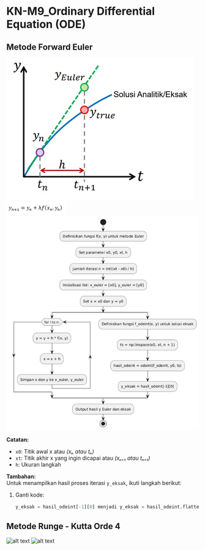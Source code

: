 # KN-M9_Ordinary Differential Equation (ODE)

## Metode Forward Euler
![alt text](https://github.com/Cici130204/Coba/blob/main/grafik%20ode.jpg?raw=true)
![alt text](https://github.com/Cici130204/Coba/blob/main/Euler_rms.jpg?raw=true)
![alt text](https://github.com/Cici130204/Coba/blob/main/M_Forward%20Euler.png?raw=true)

**Catatan:**  
- `x0`: Titik awal x atau *(xₙ atau tₙ)*  
- `xt`: Titik akhir x yang ingin dicapai atau *(xₙ₊₁ atau tₙ₊₁)*  
- `h`: Ukuran langkah  

**Tambahan:**  
Untuk menampilkan hasil proses iterasi `y_eksak`, ikuti langkah berikut:

1. Ganti kode:
   ```python
   y_eksak = hasil_odeint[-1][0] menjadi y_eksak = hasil_odeint.flatten()


## Metode Runge - Kutta Orde 4
![alt text](https://github.com/Cici130204/Coba/blob/main/RK4_rms.jpg?raw=true)
![alt text](https://github.com/Cici130204/Coba/blob/main/M_Runge%20Kutta%20Orde%204.png?raw=true)



  
